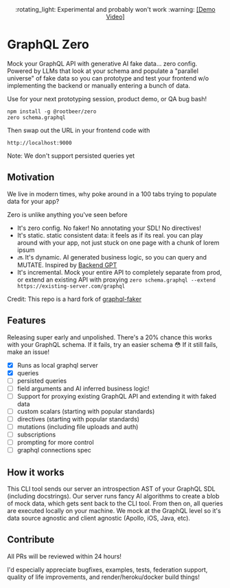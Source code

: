 <div align="center">
:rotating_light: Experimental and probably won't work :warning: <a href="https://www.loom.com/share/abad2cdf325e4e0b9addea1e14406166?sid=484ab008-e9ae-4681-be93-ec419d9eec90">[Demo Video]</a> 
</div>

# GraphQL Zero

Mock your GraphQL API with generative AI fake data... zero config. Powered by LLMs that look at your schema and populate a "parallel universe" of fake data so you can prototype and test your frontend w/o implementing the backend or manually entering a bunch of data.

Use for your next prototyping session, product demo, or QA bug bash!

```
npm install -g @rootbeer/zero
zero schema.graphql
```
Then swap out the URL in your frontend code with
```
http://localhost:9000
```

Note: We don't support persisted queries yet

## Motivation

We live in modern times, why poke around in a 100 tabs trying to populate data for your app?

Zero is unlike anything you've seen before
- It's zero config. No faker! No annotating your SDL! No directives!
- It's static. static consistent data: it feels as if its real. you can play around with your app, not just stuck on one page with a chunk of lorem ipsum
- :soon: It's dynamic. AI generated business logic, so you can query and MUTATE. Inspired by [Backend GPT](https://github.com/RootbeerComputer/backend-GPT)
- It's incremental. Mock your entire API to completely separate from prod, or extend an existing API with proxying `zero schema.graphql --extend https://existing-server.com/graphql`

Credit: This repo is a hard fork of [graphql-faker](https://github.com/graphql-kit/graphql-faker)

## Features

Releasing super early and unpolished. There's a 20% chance this works with your GraphQL schema. If it fails, try an easier schema :flushed: If it still fails, make an issue!

- [x] Runs as local graphql server
- [x] queries
- [ ] persisted queries
- [ ] field arguments and AI inferred business logic!
- [ ] Support for proxying existing GraphQL API and extending it with faked data
- [ ] custom scalars (starting with popular standards)
- [ ] directives (starting with popular standards)
- [ ] mutations (including file uploads and auth)
- [ ] subscriptions
- [ ] prompting for more control
- [ ] graphql connections spec

## How it works

This CLI tool sends our server an introspection AST of your GraphQL SDL (including docstrings). Our server runs fancy AI algorithms to create a blob of mock data, which gets sent back to the CLI tool. From then on, all queries are executed locally on your machine. We mock at the GraphQL level so it's data source agnostic and client agnostic (Apollo, iOS, Java, etc).

## Contribute

All PRs will be reviewed within 24 hours!

I'd especially appreciate bugfixes, examples, tests, federation support, quality of life improvements, and render/heroku/docker build things!
